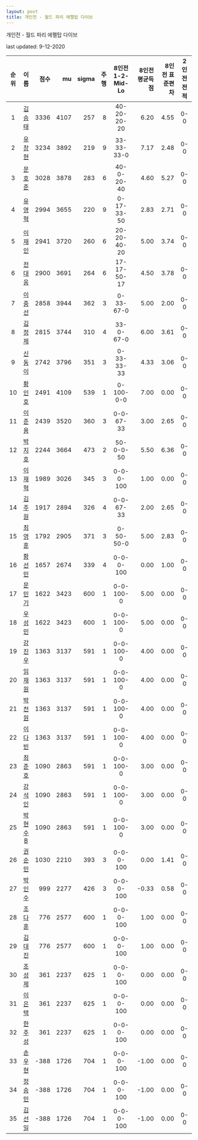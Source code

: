 ```yaml
---
layout: post
title: 개인전 - 월드 파리 에펠탑 다이브
---
```



개인전 - 월드 파리 에펠탑 다이브


last updated: 9-12-2020

| 순위 | 이름 | 점수 | mu | sigma | 주행 | 8인전 1-2-Mid-Lo | 8인전 평균득점 | 8인전 표준편차 | 2인전 전적 |
|:---:|:---:|---:|---:|---:|---:|:---:|---:|---:|:---:|
| 1 | [김승태](../gimseungtae) | 3336 | 4107 | 257 | 8 | 40-20-20-20 | 6.20 | 4.55 | 0-0 |
| 2 | [유창현](../yuchanghyeon) | 3234 | 3892 | 219 | 9 | 33-33-33-0 | 7.17 | 2.48 | 0-0 |
| 3 | [문호준](../munhojun) | 3028 | 3878 | 283 | 6 | 40-0-20-40 | 4.60 | 5.27 | 0-0 |
| 4 | [유영혁](../yuyeonghyeok) | 2994 | 3655 | 220 | 9 | 0-17-33-50 | 2.83 | 2.71 | 0-0 |
| 5 | [이재인](../ijaein) | 2941 | 3720 | 260 | 6 | 20-20-40-20 | 5.00 | 3.74 | 0-0 |
| 6 | [전대웅](../jeondaewoong) | 2900 | 3691 | 264 | 6 | 17-17-50-17 | 4.50 | 3.78 | 0-0 |
| 7 | [이중선](../ijungseon) | 2858 | 3944 | 362 | 3 | 0-33-67-0 | 5.00 | 2.00 | 0-0 |
| 8 | [김정제](../gimjeongje) | 2815 | 3744 | 310 | 4 | 33-0-67-0 | 6.00 | 3.61 | 0-0 |
| 9 | [신동이](../shindongi) | 2742 | 3796 | 351 | 3 | 0-33-33-33 | 4.33 | 3.06 | 0-0 |
| 10 | [황인호](../hwanginho) | 2491 | 4109 | 539 | 1 | 0-100-0-0 | 7.00 | 0.00 | 0-0 |
| 11 | [이준용](../ijunyong) | 2439 | 3520 | 360 | 3 | 0-0-67-33 | 3.00 | 2.65 | 0-0 |
| 12 | [박지호](../bakjiho) | 2244 | 3664 | 473 | 2 | 50-0-0-50 | 5.50 | 6.36 | 0-0 |
| 13 | [이재혁](../ijaehyeok) | 1989 | 3026 | 345 | 3 | 0-0-0-100 | 1.00 | 0.00 | 0-0 |
| 14 | [김주원](../gimjuwon) | 1917 | 2894 | 326 | 4 | 0-0-67-33 | 2.00 | 2.65 | 0-0 |
| 15 | [최영훈](../choiyeonghun) | 1792 | 2905 | 371 | 3 | 0-50-50-0 | 5.00 | 2.83 | 0-0 |
| 16 | [황선민](../hwangseongmin) | 1657 | 2674 | 339 | 4 | 0-0-0-100 | 0.00 | 1.00 | 0-0 |
| 17 | [문민기](../munmingi) | 1622 | 3423 | 600 | 1 | 0-0-100-0 | 5.00 | 0.00 | 0-0 |
| 18 | [우성민](../useongmin) | 1622 | 3423 | 600 | 1 | 0-0-100-0 | 5.00 | 0.00 | 0-0 |
| 19 | [강진우](../gangjinwu) | 1363 | 3137 | 591 | 1 | 0-0-100-0 | 4.00 | 0.00 | 0-0 |
| 20 | [임재원](../imjaewon) | 1363 | 3137 | 591 | 1 | 0-0-100-0 | 4.00 | 0.00 | 0-0 |
| 21 | [박천원](../bakcheonwon) | 1363 | 3137 | 591 | 1 | 0-0-100-0 | 4.00 | 0.00 | 0-0 |
| 22 | [이다빈](../idabin) | 1363 | 3137 | 591 | 1 | 0-0-100-0 | 4.00 | 0.00 | 0-0 |
| 23 | [최준호](../choijunho) | 1090 | 2863 | 591 | 1 | 0-0-100-0 | 3.00 | 0.00 | 0-0 |
| 24 | [강석인](../gangseokin) | 1090 | 2863 | 591 | 1 | 0-0-100-0 | 3.00 | 0.00 | 0-0 |
| 25 | [박현수B](../bakhyeonsu-b) | 1090 | 2863 | 591 | 1 | 0-0-100-0 | 3.00 | 0.00 | 0-0 |
| 26 | [권순민](../gweonsoonmin) | 1030 | 2210 | 393 | 3 | 0-0-0-100 | 0.00 | 1.41 | 0-0 |
| 27 | [박인수](../bakinsu) | 999 | 2277 | 426 | 3 | 0-0-0-100 | -0.33 | 0.58 | 0-0 |
| 28 | [조다훈](../jodahun) | 776 | 2577 | 600 | 1 | 0-0-0-100 | 1.00 | 0.00 | 0-0 |
| 29 | [김대진](../gimdaejin) | 776 | 2577 | 600 | 1 | 0-0-0-100 | 1.00 | 0.00 | 0-0 |
| 30 | [조성제](../joseongje) | 361 | 2237 | 625 | 1 | 0-0-0-100 | 0.00 | 0.00 | 0-0 |
| 31 | [이은택](../ieuntaek) | 361 | 2237 | 625 | 1 | 0-0-0-100 | 0.00 | 0.00 | 0-0 |
| 32 | [한주성](../hanjuseong) | 361 | 2237 | 625 | 1 | 0-0-0-100 | 0.00 | 0.00 | 0-0 |
| 33 | [손우현](../sonuhyeon) | -388 | 1726 | 704 | 1 | 0-0-0-100 | -1.00 | 0.00 | 0-0 |
| 34 | [정승민](../jeongseungmin) | -388 | 1726 | 704 | 1 | 0-0-0-100 | -1.00 | 0.00 | 0-0 |
| 35 | [김선일](../gimseonil) | -388 | 1726 | 704 | 1 | 0-0-0-100 | -1.00 | 0.00 | 0-0 |

